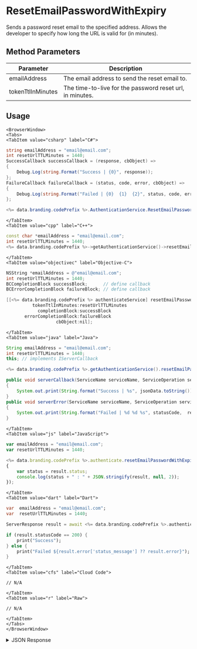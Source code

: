 # ResetEmailPasswordWithExpiry

Sends a password reset email to the specified address. Allows the developer to specify how long the URL is valid for (in minutes).

<PartialServop service_name="authenticationV2" operation_name="RESET_EMAIL_PASSWORD_WITH_EXPIRY" />

## Method Parameters

| Parameter         | Description                                              |
| ----------------- | -------------------------------------------------------- |
| emailAddress      | The email address to send the reset email to.            |
| tokenTtlInMinutes | The time-to-live for the password reset url, in minutes. |

## Usage

```mdx-code-block
<BrowserWindow>
<Tabs>
<TabItem value="csharp" label="C#">
```

```csharp
string emailAddress = "email@email.com";
int resetUrlTTLMinutes = 1440;
SuccessCallback successCallback = (response, cbObject) =>
{
    Debug.Log(string.Format("Success | {0}", response));
};
FailureCallback failureCallback = (status, code, error, cbObject) =>
{
    Debug.Log(string.Format("Failed | {0}  {1}  {2}", status, code, error));
};

<%= data.branding.codePrefix %>.AuthenticationService.ResetEmailPasswordWithExpiry(emailAddress, resetUrlTTLMinutes, successCallback, failureCallback);
```

```mdx-code-block
</TabItem>
<TabItem value="cpp" label="C++">
```

```cpp
const char *emailAddress = "email@email.com";
int resetUrlTTLMinutes = 1440;
<%= data.branding.codePrefix %>->getAuthenticationService()->resetEmailPasswordWithExpiry(emailAddress, resetUrlTTLMinutes, this);
```

```mdx-code-block
</TabItem>
<TabItem value="objectivec" label="Objective-C">
```

```objectivec
NSString *emailAddress = @"email@email.com";
int resetUrlTTLMinutes = 1440;
BCCompletionBlock successBlock;      // define callback
BCErrorCompletionBlock failureBlock; // define callback

[[<%= data.branding.codePrefix %> authenticateService] resetEmailPasswordWithExpiry:emailAddress
          tokenTtlInMinutes:resetUrlTTLMinutes
            completionBlock:successBlock
       errorCompletionBlock:failureBlock
                   cbObject:nil];
```

```mdx-code-block
</TabItem>
<TabItem value="java" label="Java">
```

```java
String emailAddress = "email@email.com";
int resetUrlTTLMinutes = 1440;
this; // implements IServerCallback

<%= data.branding.codePrefix %>.getAuthenticationService().resetEmailPasswordWithExpiry(emailAddress, resetUrlTTLMinutes, this);

public void serverCallback(ServiceName serviceName, ServiceOperation serviceOperation, JSONObject jsonData)
{
    System.out.print(String.format("Success | %s", jsonData.toString()));
}
public void serverError(ServiceName serviceName, ServiceOperation serviceOperation, int statusCode, int reasonCode, String jsonError)
{
    System.out.print(String.format("Failed | %d %d %s", statusCode,  reasonCode, jsonError.toString()));
}
```

```mdx-code-block
</TabItem>
<TabItem value="js" label="JavaScript">
```

```javascript
var emailAddress = "email@email.com";
var resetUrlTTLMinutes = 1440;

<%= data.branding.codePrefix %>.authenticate.resetEmailPasswordWithExpiry(emailAddress, resetUrlTTLMinutes, result =>
{
	var status = result.status;
	console.log(status + " : " + JSON.stringify(result, null, 2));
});
```

```mdx-code-block
</TabItem>
<TabItem value="dart" label="Dart">
```

```dart
var  emailAddress = "email@email.com";
var  resetUrlTTLMinutes = 1440;

ServerResponse result = await <%= data.branding.codePrefix %>.authenticationV2Service.resetEmailPasswordWithExpiry(emailAddress:emailAddress, resetUrlTTLMinutes:resetUrlTTLMinutes);

if (result.statusCode == 200) {
    print("Success");
} else {
    print("Failed ${result.error['status_message'] ?? result.error}");
}
```

```mdx-code-block
</TabItem>
<TabItem value="cfs" label="Cloud Code">
```

```cfscript
// N/A
```

```mdx-code-block
</TabItem>
<TabItem value="r" label="Raw">
```

```cfscript
// N/A
```

```mdx-code-block
</TabItem>
</Tabs>
</BrowserWindow>
```

<details>
<summary>JSON Response</summary>

```json
{
    "status": 200,
    "data": null
}
```

</details>

